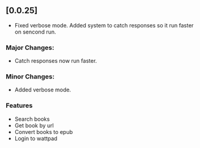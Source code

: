 ## [0.0.25]
* Fixed verbose mode. Added system to catch responses so it run faster on sencond run.
### Major Changes:
- Catch responses now run faster.
### Minor Changes:
- Added verbose mode.

### Features
- Search books
- Get book by url
- Convert books to epub
- Login to wattpad